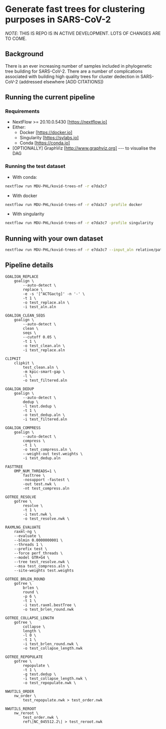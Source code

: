 # Generate fast trees for clustering purposes in SARS-CoV-2

*NOTE*: THIS IS REPO IS IN ACTIVE DEVELOPMENT. LOTS OF CHANGES ARE TO COME.

## Background

There is an ever increasing number of samples included in phylogenetic tree 
building for SARS-CoV-2. There are a number of complications associated with
building high quality trees for cluster dedection in SARS-CoV-2 (addressed
elsewhere [ADD CITATIONS])

## Running the current pipeline

### Requirements

* NextFlow >= 20.10.0.5430 [https://nextflow.io]
* Either:
  * Docker [https://docker.io]
  * Singularity [https://sylabs.io]
  * Conda [https://conda.io]
* [OPTIONALLY] GraphViz [http://www.graphviz.org] --- to visualise the DAG


### Running the test dataset

- With conda:

```bash
nextflow run MDU-PHL/kovid-trees-nf -r e7da3c7
```

- With docker

```bash
nextflow run MDU-PHL/kovid-trees-nf -r e7da3c7 -profile docker
```

- With singularity

```bash
nextflow run MDU-PHL/kovid-trees-nf -r e7da3c7 -profile singularity
```

## Running with your own dataset

```bash
nextflow run MDU-PHL/kovid-trees-nf -r e7da3c7 --input_aln relative/path/to/alignment.aln
```

## Pipeline details

```
GOALIGN_REPLACE	
    goalign \
        --auto-detect \
        replace \
        -e -s '[^ACTGactg]' -n '-' \
        -t 1 \
        -o test_replace.aln \
        -i test_aln.aln
    
GOALIGN_CLEAN_SEQS	
    goalign \
        --auto-detect \
        clean \
        seqs \
        --cutoff 0.05 \
        -t 1 \
        -o test_clean.aln \
        -i test_replace.aln
    
CLIPKIT	
    clipkit \
        test_clean.aln \
        -m kpic-smart-gap \
        -l \
        -o test_filtered.aln
    
GOALIGN_DEDUP	
    goalign \
        --auto-detect \
        dedup \
        -l test.dedup \
        -t 1 \
        -o test_dedup.aln \
        -i test_filtered.aln
    
GOALIGN_COMPRESS	
    goalign \
        --auto-detect \
        compress \
        -t 1 \
        -o test_compress.aln \
        --weight-out test.weights \
        -i test_dedup.aln
    
FASTTREE	
    OMP_NUM_THREADS=1 \
        fasttree \
        -nosupport -fastest \
        -out test.nwk \
        -nt test_compress.aln
    
GOTREE_RESOLVE	
    gotree \
        resolve \
        -t 1 \
        -i test.nwk \
        -o test_resolve.nwk \
    
RAXMLNG_EVALUATE	
    raxml-ng \
    --evaluate \
    --blmin 0.0000000001 \
    --threads 1 \
    --prefix test \
    --force perf_threads \
    --model GTR+G4 \
    --tree test_resolve.nwk \
    --msa test_compress.aln \
    --site-weights test.weights
    
GOTREE_BRLEN_ROUND	
    gotree \
        brlen \
        round \
        -p 6 \
        -t 1 \
        -i test.raxml.bestTree \
        -o test_brlen_round.nwk
    
GOTREE_COLLAPSE_LENGTH	
    gotree \
        collapse \
        length \
        -l 0 \
        -t 1 \
        -i test_brlen_round.nwk \
        -o test_collapse_length.nwk
    
GOTREE_REPOPULATE	
    gotree \
        repopulate \
        -t 1 \
        -g test.dedup \
        -i test_collapse_length.nwk \
        -o test_repopulate.nwk \
    
NWUTILS_ORDER	
    nw_order \
        test_repopulate.nwk > test_order.nwk
    
NWUTILS_REROOT	
    nw_reroot \
        test_order.nwk \
        ref\|NC_045512.2\| > test_reroot.nwk
```